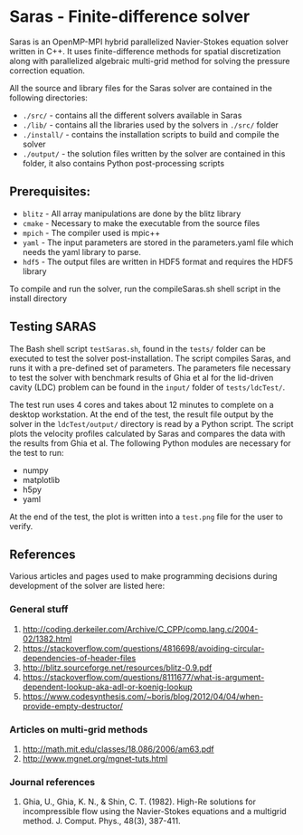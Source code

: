 # Saras - Finite-difference solver

Saras is an OpenMP-MPI hybrid parallelized Navier-Stokes equation solver written in C++.
It uses finite-difference methods for spatial discretization along with parallelized algebraic multi-grid method for solving
the pressure correction equation.

All the source and library files for the Saras solver are contained in the following directories:

* ``./src/`` - contains all the different solvers available in Saras
* ``./lib/`` - contains all the libraries used by the solvers in ``./src/`` folder
* ``./install/`` - contains the installation scripts to build and compile the solver
* ``./output/`` - the solution files written by the solver are contained in this folder, it also contains Python post-processing scripts

## Prerequisites:

* ``blitz`` - All array manipulations are done by the blitz library
* ``cmake`` - Necessary to make the executable from the source files
* ``mpich`` - The compiler used is mpic++
* ``yaml`` - The input parameters are stored in the parameters.yaml file which needs the yaml library to parse.
* ``hdf5`` - The output files are written in HDF5 format and requires the HDF5 library

To compile and run the solver, run the compileSaras.sh shell script in the install directory

## Testing SARAS

The Bash shell script ``testSaras.sh``, found in the ``tests/`` folder can be executed to test the solver post-installation.
The script compiles Saras, and runs it with a pre-defined set of parameters.
The parameters file necessary to test the solver with benchmark results of Ghia et al for the lid-driven cavity
(LDC) problem can be found in the ``input/`` folder of ``tests/ldcTest/``.

The test run uses 4 cores and takes about 12 minutes to complete on a desktop workstation.
At the end of the test, the result file output by the solver in the ``ldcTest/output/`` directory is read by a Python script.
The script plots the velocity profiles calculated by Saras and compares the data with the results from Ghia et al.
The following Python modules are necessary for the test to run:

* numpy
* matplotlib
* h5py
* yaml

At the end of the test, the plot is written into a ``test.png`` file for the user to verify.

## References

Various articles and pages used to make programming decisions during development of the solver are listed here:

### General stuff

1. http://coding.derkeiler.com/Archive/C_CPP/comp.lang.c/2004-02/1382.html
2. https://stackoverflow.com/questions/4816698/avoiding-circular-dependencies-of-header-files
3. http://blitz.sourceforge.net/resources/blitz-0.9.pdf
4. https://stackoverflow.com/questions/8111677/what-is-argument-dependent-lookup-aka-adl-or-koenig-lookup
5. https://www.codesynthesis.com/~boris/blog/2012/04/04/when-provide-empty-destructor/

### Articles on multi-grid methods

1. http://math.mit.edu/classes/18.086/2006/am63.pdf
2. http://www.mgnet.org/mgnet-tuts.html

### Journal references

1. Ghia, U., Ghia, K. N., & Shin, C. T. (1982). High-Re solutions for incompressible flow using the Navier-Stokes equations and a multigrid method. J. Comput. Phys., 48(3), 387-411. 
